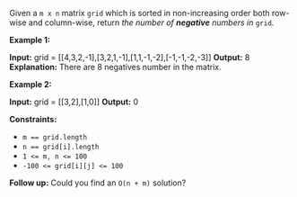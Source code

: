 
Given a  `m x n`  matrix  `grid`  which is sorted in non-increasing order both row-wise and column-wise, return  _the number of  **negative**  numbers in_  `grid`.

**Example 1:**

**Input:** grid = [[4,3,2,-1],[3,2,1,-1],[1,1,-1,-2],[-1,-1,-2,-3]]
**Output:** 8
**Explanation:** There are 8 negatives number in the matrix.

**Example 2:**

**Input:** grid = [[3,2],[1,0]]
**Output:** 0

**Constraints:**

-   `m == grid.length`
-   `n == grid[i].length`
-   `1 <= m, n <= 100`
-   `-100 <= grid[i][j] <= 100`

**Follow up:** Could you find an `O(n + m)` solution?